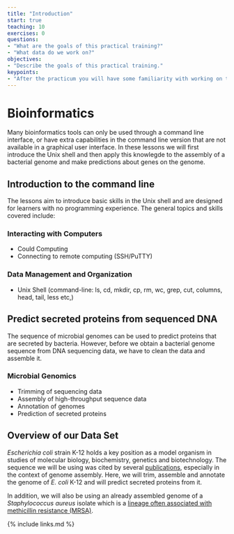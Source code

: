 ```yaml
---
title: "Introduction"
start: true
teaching: 10
exercises: 0
questions:
- "What are the goals of this practical training?"
- "What data do we work on?"
objectives:
- "Describe the goals of this practical training."
keypoints:
- "After the practicum you will have some familiarity with working on the command line and will have a list of secreted proteins of two different species"
---
```

# Bioinformatics

Many bioinformatics tools can only be used through a command line interface, or have extra capabilities in the command line version that are not available in a graphical user interface. In these lessons we will first introduce the Unix shell and then apply this knowlegde to the assembly of a bacterial genome and make predictions about genes on the genome.

## Introduction to the command line

The lessons aim to introduce basic skills in the Unix shell and are designed for learners with no programming experience. The general topics and skills covered include:

### Interacting with Computers
- Could Computing
- Connecting to remote computing (SSH/PuTTY)

### Data Management and Organization
- Unix Shell (command-line: ls, cd, mkdir, cp, rm, wc, grep, cut, columns, head, tail, less etc,)


## Predict secreted proteins from sequenced DNA

The sequence of microbial genomes can be used to predict proteins that are secreted by bacteria. However, before we obtain a bacterial genome sequence from DNA sequencing data, we have to clean the data and assemble it.

### Microbial Genomics

- Trimming of sequencing data
- Assembly of high-throughput sequence data
- Annotation of genomes
- Prediction of secreted proteins

## Overview of our Data Set
 *Escherichia coli* strain K-12 holds a key position as a model organism in studies of molecular biology, biochemistry, genetics and biotechnology. The sequence we will be using was cited by several [publications](https://www.ncbi.nlm.nih.gov/pmc/?term=ERX008638+or+ERR022075), especially in the context of genome assembly. Here, we will trim, assemble and annotate the genome of *E. coli* K-12 and will predict secreted proteins from it. 
 
In addition, we will also be using an already assembled genome of a *Staphylococcus aureus* isolate which is a [lineage often associated with methicillin resistance (MRSA)](https://www.ncbi.nlm.nih.gov/pmc/?term=Staphylococcus+aureus+%2B+USA300).

{% include links.md %}
